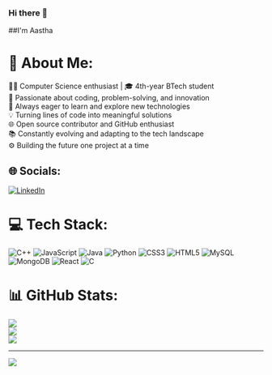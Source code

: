 ### Hi there 👋

##I'm Aastha

# 💫 About Me:
👨‍💻 Computer Science enthusiast | 🎓 4th-year BTech student<br>🌟 Passionate about coding, problem-solving, and innovation<br>🚀 Always eager to learn and explore new technologies<br>💡 Turning lines of code into meaningful solutions<br>🌐 Open source contributor and GitHub enthusiast<br>📚 Constantly evolving and adapting to the tech landscape<br>⚙️ Building the future one project at a time


## 🌐 Socials:
[![LinkedIn](https://img.shields.io/badge/LinkedIn-%230077B5.svg?logo=linkedin&logoColor=white)](https://linkedin.com/in/https://www.linkedin.com/in/aasthasingh12345/) 

# 💻 Tech Stack:
![C++](https://img.shields.io/badge/c++-%2300599C.svg?style=for-the-badge&logo=c%2B%2B&logoColor=white) ![JavaScript](https://img.shields.io/badge/javascript-%23323330.svg?style=for-the-badge&logo=javascript&logoColor=%23F7DF1E) ![Java](https://img.shields.io/badge/java-%23ED8B00.svg?style=for-the-badge&logo=openjdk&logoColor=white) ![Python](https://img.shields.io/badge/python-3670A0?style=for-the-badge&logo=python&logoColor=ffdd54) ![CSS3](https://img.shields.io/badge/css3-%231572B6.svg?style=for-the-badge&logo=css3&logoColor=white) ![HTML5](https://img.shields.io/badge/html5-%23E34F26.svg?style=for-the-badge&logo=html5&logoColor=white) ![MySQL](https://img.shields.io/badge/mysql-%2300000f.svg?style=for-the-badge&logo=mysql&logoColor=white) ![MongoDB](https://img.shields.io/badge/MongoDB-%234ea94b.svg?style=for-the-badge&logo=mongodb&logoColor=white) ![React](https://img.shields.io/badge/react-%2320232a.svg?style=for-the-badge&logo=react&logoColor=%2361DAFB) ![C](https://img.shields.io/badge/c-%2300599C.svg?style=for-the-badge&logo=c&logoColor=white)
# 📊 GitHub Stats:
![](https://github-readme-stats.vercel.app/api?username=aasthasingh12345&theme=dark&hide_border=false&include_all_commits=true&count_private=false)<br/>
![](https://github-readme-streak-stats.herokuapp.com/?user=aasthasingh12345&theme=dark&hide_border=false)<br/>
![](https://github-readme-stats.vercel.app/api/top-langs/?username=aasthasingh12345&theme=dark&hide_border=false&include_all_commits=true&count_private=false&layout=compact)

---
[![](https://visitcount.itsvg.in/api?id=aasthasingh12345&icon=0&color=0)](https://visitcount.itsvg.in)

<!-- Proudly created with GPRM ( https://gprm.itsvg.in ) -->
